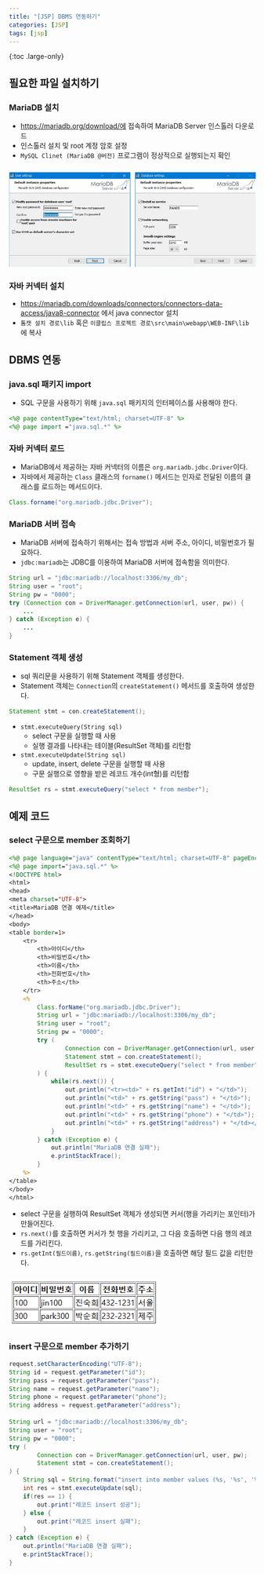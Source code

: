 ```yaml
---
title: "[JSP] DBMS 연동하기"
categories: [JSP]
tags: [jsp]
---
```


{:toc .large-only}

## 필요한 파일 설치하기

### MariaDB 설치

- https://mariadb.org/download/에 접속하여 MariaDB Server 인스톨러 다운로드
- 인스톨러 설치 및 root 계정 암호 설정
- `MySQL Clinet (MariaDB @버전)` 프로그램이 정상적으로 실행되는지 확인

<img src="../../assets/img/blog/2024-11-23-dbms_01.png" style="margin-top:10px;">

### 자바 커넥터 설치

- https://mariadb.com/downloads/connectors/connectors-data-access/java8-connector 에서 java connector 설치
- `톰캣 설치 경로\lib` 혹은 `이클립스 프로젝트 경로\src\main\webapp\WEB-INF\lib` 에 복사

## DBMS 연동

### java.sql 패키지 import

- SQL 구문을 사용하기 위해 `java.sql` 패키지의 인터페이스를 사용해야 한다.

```jsp
<%@ page contentType="text/html; charset=UTF-8" %>
<%@ page import ="java.sql.*" %>
```

### 자바 커넥터 로드

- MariaDB에서 제공하는 자바 커넥터의 이름은 `org.mariadb.jdbc.Driver`이다.
- 자바에서 제공하는 `Class` 클래스의 `forname()` 메서드는 인자로 전달된 이름의 클래스를 로드하는 메서드이다.

```java
Class.forname("org.mariadb.jdbc.Driver");
```

### MariaDB 서버 접속

- MariaDB 서버에 접속하기 위해서는 접속 방법과 서버 주소, 아이디, 비밀번호가 필요하다.
- `jdbc:mariadb`는 JDBC를 이용하여 MariaDB 서버에 접속함을 의미한다.

```java
String url = "jdbc:mariadb://localhost:3306/my_db";
String user = "root";
String pw = "0000";
try (Connection con = DriverManager.getConnection(url, user, pw)) {
    ...
} catch (Exception e) {
    ...
}
```

### Statement 객체 생성

- sql 쿼리문을 사용하기 위해 Statement 객체를 생성한다.
- Statement 객체는 `Connection`의 `createStatement()` 메서드를 호출하여 생성한다.

```java
Statement stmt = con.createStatement();
```

- `stmt.executeQuery(String sql)`
  - select 구문을 실행할 때 사용
  - 실행 결과를 나타내는 테이블(ResultSet 객체)를 리턴함
- `stmt.executeUpdate(String sql)`
  - update, insert, delete 구문을 실행할 때 사용
  - 구문 실행으로 영향을 받은 레코드 개수(int형)를 리턴함

```java
ResultSet rs = stmt.executeQuery("select * from member");
```

## 예제 코드

### select 구문으로 member 조회하기

```JSP
<%@ page language="java" contentType="text/html; charset=UTF-8" pageEncoding="UTF-8"%>
<%@ page import="java.sql.*" %>
<!DOCTYPE html>
<html>
<head>
<meta charset="UTF-8">
<title>MariaDB 연결 예제</title>
</head>
<body>
<table border=1>
	<tr>
		<th>아이디</th>
		<th>비밀번호</th>
		<th>이름</th>
		<th>전화번호</th>
		<th>주소</th>
	</tr>
	<%
		Class.forName("org.mariadb.jdbc.Driver");
		String url = "jdbc:mariadb://localhost:3306/my_db";
		String user = "root";
		String pw = "0000";
		try (
				Connection con = DriverManager.getConnection(url, user, pw);
				Statement stmt = con.createStatement();
				ResultSet rs = stmt.executeQuery("select * from member");
		) {
			while(rs.next()) {
				out.println("<tr><td>" + rs.getInt("id") + "</td>");
				out.println("<td>" + rs.getString("pass") + "</td>");
				out.println("<td>" + rs.getString("name") + "</td>");
				out.println("<td>" + rs.getString("phone") + "</td>");
				out.println("<td>" + rs.getString("address") + "</td></tr>");
			}
		} catch (Exception e) {
			out.println("MariaDB 연결 실패");
			e.printStackTrace();
		}
	%>
</table>
</body>
</html>
```

- select 구문을 실행하여 ResultSet 객체가 생성되면 커서(행을 가리키는 포인터)가 만들어진다.
- `rs.next()`를 호출하면 커서가 첫 행을 가리키고, 그 다음 호출하면 다음 행의 레코드를 가리킨다.
- `rs.getInt(필드이름)`, `rs.getString(필드이름)`을 호출하면 해당 필드 값을 리턴한다.

<img src="../../assets/img/blog/2024-11-23-dbms_02.png" style="margin-top:10px;">

### insert 구문으로 member 추가하기

```java
request.setCharacterEncoding("UTF-8");
String id = request.getParameter("id");
String pass = request.getParameter("pass");
String name = request.getParameter("name");
String phone = request.getParameter("phone");
String address = request.getParameter("address");

String url = "jdbc:mariadb://localhost:3306/my_db";
String user = "root";
String pw = "0000";
try (
        Connection con = DriverManager.getConnection(url, user, pw);
        Statement stmt = con.createStatement();
) {
    String sql = String.format("insert into member values (%s, '%s', '%s', '%s', '%s')", id, pass, name, phone, address);
    int res = stmt.executeUpdate(sql);
    if(res == 1) {
        out.print("레코드 insert 성공");
    } else {
        out.print("레코드 insert 실패");
    }
} catch (Exception e) {
    out.println("MariaDB 연결 실패");
    e.printStackTrace();
}
```
